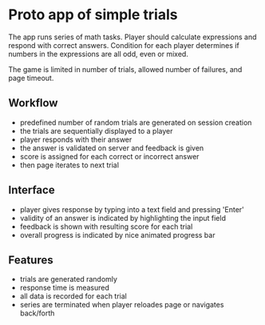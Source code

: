 # Proto app of simple trials

The app runs series of math tasks. Player should calculate expressions and respond with correct answers.
Condition for each player determines if numbers in the expressions are all odd, even or mixed.

The game is limited in number of trials, allowed number of failures, and page timeout.

## Workflow

- predefined number of random trials are generated on session creation
- the trials are sequentially displayed to a player
- player responds with their answer
- the answer is validated on server and feedback is given
- score is assigned for each correct or incorrect answer
- then page iterates to next trial

## Interface

- player gives response by typing into a text field and pressing 'Enter'
- validity of an answer is indicated by highlighting the input field
- feedback is shown with resulting score for each trial
- overall progress is indicated by nice animated progress bar

## Features

- trials are generated randomly
- response time is measured
- all data is recorded for each trial
- series are terminated when player reloades page or navigates back/forth